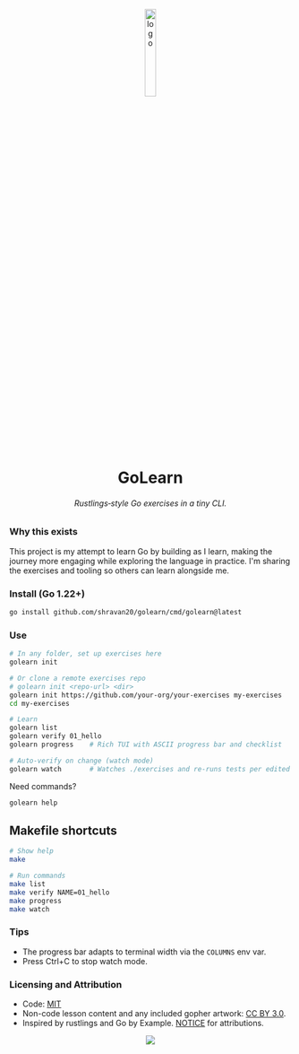 <p align="center">
    <img align="center" width="20%" src="https://dev-to-uploads.s3.amazonaws.com/uploads/articles/93hg76euzrulrc59x36s.png" alt="logo"/>
    <h1 align="center">GoLearn</h1>
    <h6 align="center">Rustlings‑style Go exercises in a tiny CLI.</h6>
</p>

### Why this exists

This project is my attempt to learn Go by building as I learn, making the journey more engaging while exploring the language in practice. I'm sharing the exercises and tooling so others can learn alongside me.

### Install (Go 1.22+)

```bash
go install github.com/shravan20/golearn/cmd/golearn@latest
```

### Use

```bash
# In any folder, set up exercises here
golearn init

# Or clone a remote exercises repo
# golearn init <repo-url> <dir>
golearn init https://github.com/your-org/your-exercises my-exercises
cd my-exercises

# Learn
golearn list
golearn verify 01_hello
golearn progress    # Rich TUI with ASCII progress bar and checklist

# Auto-verify on change (watch mode)
golearn watch       # Watches ./exercises and re-runs tests per edited exercise
```

Need commands?

```bash
golearn help
```

## Makefile shortcuts

```bash
# Show help
make

# Run commands
make list
make verify NAME=01_hello
make progress
make watch
```

### Tips

- The progress bar adapts to terminal width via the `COLUMNS` env var.
- Press Ctrl+C to stop watch mode.

### Licensing and Attribution

- Code: [MIT](./LICENSE)
- Non-code lesson content and any included gopher artwork: [CC BY 3.0](./CONTENT_LICENSE).
- Inspired by rustlings and Go by Example. [NOTICE](./NOTICE) for attributions.

<div align="center">
    <img src="https://img.shields.io/badge/Built%20with%20%E2%9D%A4%EF%B8%8F-for%20learning%20and%20knowledge%20sharing-blueviolet"/>
</div>
